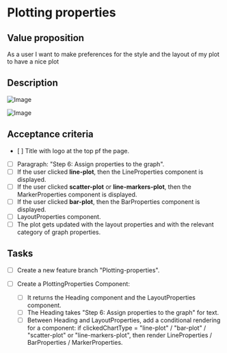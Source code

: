 # Plotting properties

## Value proposition

As a user I want to make preferences for the style and the layout of my plot to have a nice plot

## Description

![Image](https://github.com/catdieval/capstone-plotdata/assets/148444485/e78b1071-2e83-420e-a9e9-d3e929e7c060)

![Image](https://github.com/catdieval/capstone-plotdata/assets/148444485/f29bb295-2ec7-4a59-bb61-c0b375e1b41c)

## Acceptance criteria

- [ ] Title with logo at the top pf the page.
- [ ] Paragraph: "Step 6: Assign properties to the graph".
- [ ] If the user clicked **line-plot**, then the LineProperties component is displayed.
- [ ] If the user clicked **scatter-plot** or **line-markers-plot**, then the MarkerProperties component is displayed.
- [ ] If the user clicked **bar-plot**, then the BarProperties component is displayed.
- [ ] LayoutProperties component.
- [ ] The plot gets updated with the layout properties and with the relevant category of graph properties.

## Tasks

- [ ] Create a new feature branch "Plotting-properties".

- [ ] Create a PlottingProperties Component:
  - [ ] It returns the Heading component and the LayoutProperties component.
  - [ ] The Heading takes "Step 6: Assign properties to the graph" for text.
  - [ ] Between Heading and LayoutProperties, add a conditional rendering for a component: if clickedChartType = "line-plot" / "bar-plot" / "scatter-plot" or "line-markers-plot", then render LineProperties / BarProperties / MarkerProperties.
